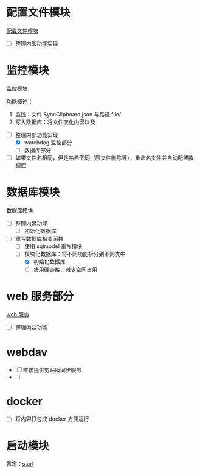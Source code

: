 # 配置文件模块
[配置文件模块](config.py)

- [ ] 整理内部功能实现

# 监控模块
[监控模块](history_service.py)

功能概述：
1. 监控：文件 SyncClipboard.json 与路径 file/
2. 写入数据库：将文件变化内容以及

- [ ] 整理内部功能实现
  - [x] watchdog 监控部分
  - [ ] 数据库部分
- [ ] 如果文件名相同，但是哈希不同（原文件删除等），重命名文件并自动配置数据库

# 数据库模块
[数据库模块](database.py)

- [ ] 整理内容功能
  - [ ] 初始化数据库
- [ ] 重写数据库相关函数
  - [ ] 使用 sqlmodel 重写模块
  - [ ] 模块化数据库：将不同功能拆分到不同类中
    - [x] 初始化数据库
    - [ ] 使用硬链接，减少空间占用

# web 服务部分
[web 服务](web_server.py)

- [ ] 整理内容功能

# webdav
- [ ] 直接提供剪贴版同步服务
- [ ] 

# docker
-  [ ] 将内容打包成 docker 方便运行

# 启动模块
暂定：[start](start.py)

